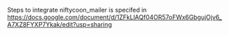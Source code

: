 Steps to integrate niftycoon_mailer is specifed in https://docs.google.com/document/d/1ZFkLlAQf04OR57oFWx6GbgujOjv6_A7XZ8FYXP7Ykak/edit?usp=sharing
